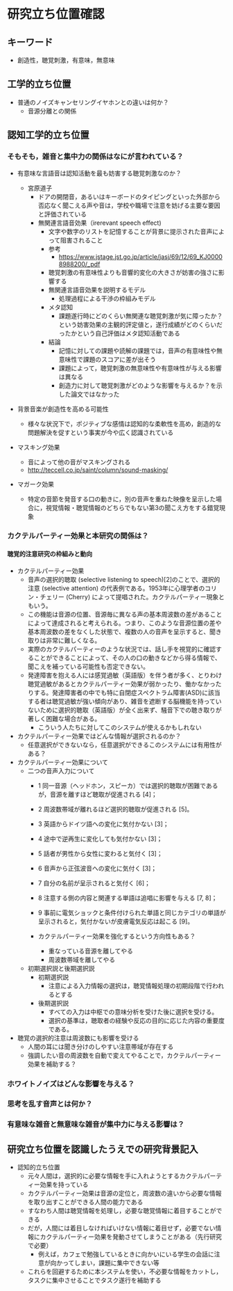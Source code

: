 # 研究立ち位置確認
## キーワード
- 創造性，聴覚刺激，有意味，無意味
## 工学的立ち位置
- 普通のノイズキャンセリングイヤホンとの違いは何か？
  - 音源分離との関係
## 認知工学的立ち位置
### そもそも，雑音と集中力の関係はなにが言われている？
- 有意味な言語音は認知活動を最も妨害する聴覚刺激なのか？
  - 宮原道子
    - ドアの開閉音，あるいはキーボードのタイピングといった外部から否応なく聞こえる声や音は，学校や職場で注意を妨げる主要な要因と評価されている
    - 無関連言語音効果（irerevant speech effect)
      - 文字や数字のリストを記憶することが背景に提示された音声によって阻害されること
      - 参考
        - https://www.jstage.jst.go.jp/article/jasj/69/12/69_KJ00008988200/_pdf
      - 聴覚刺激の有意味性よりも音響的変化の大きさが妨害の強さに影響する
      - 無関連言語音効果を説明するモデル
        - 処理過程による干渉の枠組みモデル
      - メタ認知
        - 課題遂行時にどのくらい無関連な聴覚刺激が気に障ったか？という妨害効果の主観的評定値と，遂行成績がどのくらいだったかという自己評価はメタ認知活動である
      - 結論
        - 記憶に対しての課題や読解の課題では，音声の有意味性や無意味性で課題のスコアに差が出そう
        - 課題によって，聴覚刺激の無意味性や有意味性が与える影響は異なる
        - 創造力に対して聴覚刺激がどのような影響を与えるか？を示した論文ではなかった

- 背景音楽が創造性を高める可能性
    - 様々な状況下で，ポジティブな感情は認知的な柔軟性を高め，創造的な問題解決を促すという事実が今や広く認識されている
- マスキング効果
  - 音によって他の音がマスキングされる
  - http://teccell.co.jp/saint/column/sound-masking/
- マガーク効果
  - 特定の音節を発音する口の動きに，別の音声を重ねた映像を呈示した場合に，視覚情報・聴覚情報のどちらでもない第3の聞こえ方をする錯覚現象

### カクテルパーティー効果と本研究の関係は？
#### 聴覚的注意研究の枠組みと動向
- カクテルパーティー効果
  - 音声の選択的聴取 (selective listening to speech)[2]のことで、選択的注意 (selective attention) の代表例である。1953年に心理学者のコリン・チェリー (Cherry) によって提唱された。カクテルパーティー現象ともいう。
  - この機能は音源の位置、音源毎に異なる声の基本周波数の差があることによって達成されると考えられる。つまり、このような音源位置の差や基本周波数の差をなくした状態で、複数の人の音声を呈示すると、聞き取りは非常に難しくなる。
  - 実際のカクテルパーティーのような状況では、話し手を視覚的に確認することができることによって、その人の口の動きなどから得る情報で、聞こえを補っている可能性も否定できない。
  - 発達障害を抱える人には感覚過敏（英語版）を伴う者が多く、とりわけ聴覚過敏があるとカクテルパーティー効果が弱かったり、働かなかったりする。発達障害者の中でも特に自閉症スペクトラム障害(ASD)に該当する者は聴覚過敏が強い傾向があり、雑音を遮断する脳機能を持っていないために選択的聴取（英語版）が全く出来ず、騒音下での聴き取りが著しく困難な場合がある。
    - こういう人たちに対してこのシステムが使えるかもしれない
- カクテルパーティー効果ではどんな情報が選択されるのか？
  - 任意選択ができないなら，任意選択ができるこのシステムには有用性がある？
- カクテルパーティー効果について
  - 二つの音声入力について
    - 1 同一音源（ヘッドホン，スピーカ）では選択的聴取が困難であるが，音源を離すほど聴取が促進される [4]；
    - 2 周波数帯域が離れるほど選択的聴取が促進される [5]。
    - 3 英語からドイツ語への変化に気付かない [3]；
    - 4 途中で逆再生に変化しても気付かない [3]；
    - 5 話者が男性から女性に変わると気付く [3]；
    - 6 音声から正弦波音への変化に気付く [3]；
    - 7 自分の名前が呈示されると気付く [6]；
    - 8 注意する側の内容と関連する単語は追唱に影響を与える [7, 8]；
    - 9 事前に電気ショックと条件付けられた単語と同じカテゴリの単語が呈示されると，気付かないが皮膚電気反応は起こる [9]。

    - カクテルパーティー効果を強化するという方向性もある？
      - 重なっている音源を離してやる
      - 周波数帯域を離してやる
  - 初期選択説と後期選択説
    - 初期選択説
      - 注意による入力情報の選択は，聴覚情報処理の初期段階で行われるとする
    - 後期選択説
      - すべての入力は中枢での意味分析を受けた後に選択を受ける。
      - 選択の基準は，聴取者の経験や反応の目的に応じた内容の重要度である。
- 聴覚の選択的注意は周波数にも影響を受ける
  - 人間の耳には聞き分けのしやすい注意帯域が存在する
  - 強調したい音の周波数を自動で変えてやることで，カクテルパーティー効果を補助する？
### ホワイトノイズはどんな影響を与える？
### 思考を乱す音声とは何か？
### 有意味な雑音と無意味な雑音が集中力に与える影響は？
## 研究立ち位置を認識したうえでの研究背景記入
- 認知的立ち位置
  - 元々人間は，選択的に必要な情報を手に入れようとするカクテルパーティー効果を持っている
  - カクテルパーティー効果は音源の定位と，周波数の違いから必要な情報を取り出すことができる人間の能力である
  - すなわち人間は聴覚情報を処理し，必要な聴覚情報に着目することができる
  - だが，人間には着目しなければいけない情報に着目せず，必要でない情報にカクテルパーティー効果を発動させてしまうことがある（先行研究で必要）
    - 例えば，カフェで勉強しているときに向かいにいる学生の会話に注意が向かってしまい，課題に集中できない等
  - これらを回避するために本システムを使い，不必要な情報をカットし，タスクに集中させることでタスク遂行を補助する

